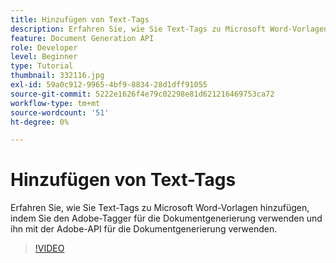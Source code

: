 ```yaml
---
title: Hinzufügen von Text-Tags
description: Erfahren Sie, wie Sie Text-Tags zu Microsoft Word-Vorlagen hinzufügen, indem Sie Adobe-Tagger für die Dokumentgenerierung verwenden und mit der Adobe-API für die Dokumentgenerierung verwenden.
feature: Document Generation API
role: Developer
level: Beginner
type: Tutorial
thumbnail: 332116.jpg
exl-id: 59a0c912-9965-4bf9-8834-28d1dff91055
source-git-commit: 5222e1626f4e79c02298e81d621216469753ca72
workflow-type: tm+mt
source-wordcount: '51'
ht-degree: 0%

---
```


# Hinzufügen von Text-Tags

Erfahren Sie, wie Sie Text-Tags zu Microsoft Word-Vorlagen hinzufügen, indem Sie den Adobe-Tagger für die Dokumentgenerierung verwenden und ihn mit der Adobe-API für die Dokumentgenerierung verwenden.

>[!VIDEO](https://video.tv.adobe.com/v/3415782?hidetitle=true&captions=ger)
